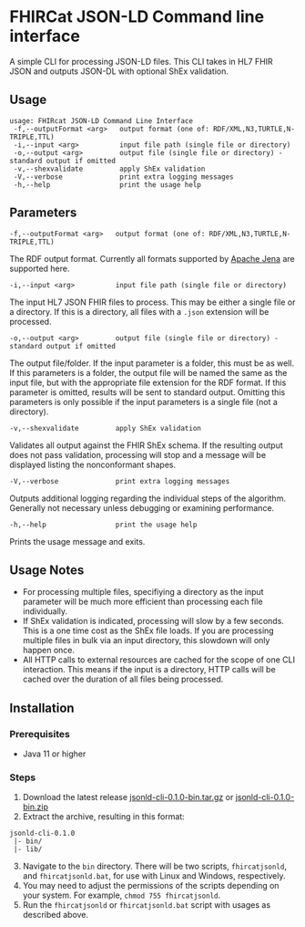 # FHIRCat JSON-LD Command line interface

A simple CLI for processing JSON-LD files. This CLI takes in HL7 FHIR JSON and outputs JSON-DL with optional ShEx validation.

## Usage

```
usage: FHIRcat JSON-LD Command Line Interface
 -f,--outputFormat <arg>   output format (one of: RDF/XML,N3,TURTLE,N-TRIPLE,TTL)
 -i,--input <arg>          input file path (single file or directory)
 -o,--output <arg>         output file (single file or directory) - standard output if omitted
 -v,--shexvalidate         apply ShEx validation
 -V,--verbose              print extra logging messages
 -h,--help                 print the usage help
 ```

## Parameters
```-f,--outputFormat <arg>   output format (one of: RDF/XML,N3,TURTLE,N-TRIPLE,TTL)```

The RDF output format. Currently all formats supported by [Apache Jena](https://jena.apache.org/) are supported here.

```-i,--input <arg>          input file path (single file or directory)```

The input HL7 JSON FHIR files to process. This may be either a single file or a directory. If this is a directory, all files with a ```.json``` extension will be processed.

```-o,--output <arg>         output file (single file or directory) - standard output if omitted```

The output file/folder. If the input parameter is a folder, this must be as well. If this parameters is a folder, the output file will be named the same as the input file, but with the appropriate file extension for the RDF format. If this parameter is omitted, results will be sent to standard output. Omitting this parameters is only possible if the input parameters is a single file (not a directory).

```-v,--shexvalidate         apply ShEx validation```

Validates all output against the FHIR ShEx schema. If the resulting output does not pass validation, processing will stop and a message will be displayed listing the nonconformant shapes.

```-V,--verbose              print extra logging messages```

Outputs additional logging regarding the individual steps of the algorithm. Generally not necessary unless debugging or examining performance.
 
```-h,--help                 print the usage help```

Prints the usage message and exits.

## Usage Notes
* For processing multiple files, specifiying a directory as the input parameter will be much more efficient than processing each file individually.
* If ShEx validation is indicated, processing will slow by a few seconds. This is a one time cost as the ShEx file loads. If you are processing multiple files in bulk via an input directory, this slowdown will only happen once.
* All HTTP calls to external resources are cached for the scope of one CLI interaction. This means if the input is a directory, HTTP calls will be cached over the duration of all files being processed.

## Installation
### Prerequisites
* Java 11 or higher

### Steps
1. Download the latest release [jsonld-cli-0.1.0-bin.tar.gz](https://github.com/fhircat/jsonld-cli/releases/download/v0.1.0-alpha/jsonld-cli-0.1.0-bin.tar.gz) or [jsonld-cli-0.1.0-bin.zip](https://github.com/fhircat/jsonld-cli/releases/download/v0.1.0-alpha/jsonld-cli-0.1.0-bin.zip)
2. Extract the archive, resulting in this format:
```
jsonld-cli-0.1.0
 |- bin/
 |- lib/
```
3. Navigate to the ```bin``` directory. There will be two scripts, ```fhircatjsonld```, and ```fhircatjsonld.bat```, for use with Linux and Windows, respectively.
4. You may need to adjust the permissions of the scripts depending on your system. For example, ```chmod 755 fhircatjsonld```.
5. Run the ```fhircatjsonld``` or ```fhircatjsonld.bat``` script with usages as described above.
